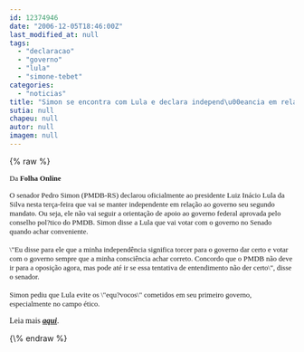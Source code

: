 ```yaml
---
id: 12374946
date: "2006-12-05T18:46:00Z"
last_modified_at: null
tags:
  - "declaracao"
  - "governo"
  - "lula"
  - "simone-tebet"
categories:
  - "noticias"
title: "Simon se encontra com Lula e declara independ\u00eancia em rela\u00e7\u00e3o ao governo "
sutia: null
chapeu: null
autor: null
imagem: null
---
```

{\% raw %}
<p><P><FONT size=2><FONT face=Verdana>Da <STRONG>Folha Online</STRONG></FONT></FONT></P></p>
<p><P><FONT size=2><FONT face=Verdana>O senador Pedro Simon (PMDB-RS) declarou oficialmente ao presidente Luiz Inácio Lula da Silva nesta terça-feira que vai se manter independente em relação ao governo seu segundo mandato. Ou seja, ele não vai seguir a orientação de apoio ao governo federal aprovada pelo conselho pol?tico do PMDB. Simon disse a Lula que vai votar com o governo no Senado quando achar conveniente. <BR><BR>\"Eu disse para ele que a minha independência significa torcer para o governo dar certo e votar com o governo sempre que a minha consciência achar correto. Concordo que o PMDB não deve ir para a oposição agora, mas pode até ir se essa tentativa de entendimento não der certo\", disse o senador.<BR><BR>Simon pediu que Lula evite os \"equ?vocos\" cometidos em seu primeiro governo, especialmente no campo ético.</FONT></FONT></P></p>
<p><P><FONT face=Verdana>Leia mais <A href=\"https://www1.folha.uol.com.br/folha/brasil/ult96u87431.shtml\" target=_blank><STRONG><EM>aqui</EM></STRONG></A>.&nbsp;</FONT></P> </p>
{\% endraw %}